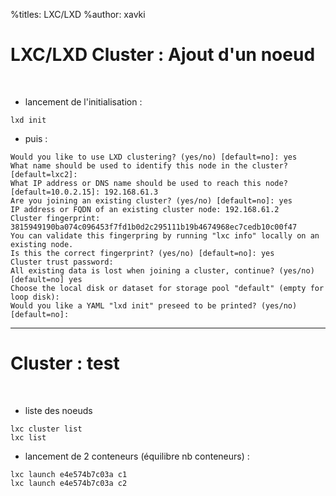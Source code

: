 %titles: LXC/LXD
%author: xavki

# LXC/LXD Cluster : Ajout d'un noeud

<br>



* lancement de l'initialisation :

```
lxd init
```

* puis :

```
Would you like to use LXD clustering? (yes/no) [default=no]: yes
What name should be used to identify this node in the cluster? [default=lxc2]: 
What IP address or DNS name should be used to reach this node? [default=10.0.2.15]: 192.168.61.3     
Are you joining an existing cluster? (yes/no) [default=no]: yes
IP address or FQDN of an existing cluster node: 192.168.61.2     
Cluster fingerprint: 3815949190ba074c096453f7fd1b0d2c295111b19b4674968ec7cedb10c00f47
You can validate this fingerpring by running "lxc info" locally on an existing node.
Is this the correct fingerprint? (yes/no) [default=no]: yes
Cluster trust password: 
All existing data is lost when joining a cluster, continue? (yes/no) [default=no] yes
Choose the local disk or dataset for storage pool "default" (empty for loop disk): 
Would you like a YAML "lxd init" preseed to be printed? (yes/no) [default=no]: 
```


---------------------------------------------------------------------------


# Cluster : test


<br>


* liste des noeuds

```
lxc cluster list
lxc list
```

* lancement de 2 conteneurs (équilibre nb conteneurs) :

```
lxc launch e4e574b7c03a c1
lxc launch e4e574b7c03a c2
```
